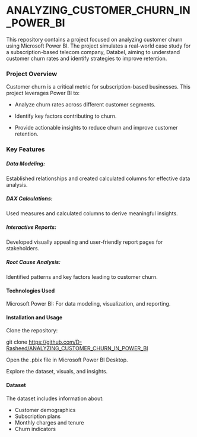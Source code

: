 # ANALYZING_CUSTOMER_CHURN_IN_POWER_BI
This repository contains a project focused on analyzing customer churn using Microsoft Power BI. The project simulates a real-world case study for a subscription-based telecom company, Databel, aiming to understand customer churn rates and identify strategies to improve retention.

### Project Overview

Customer churn is a critical metric for subscription-based businesses. This project leverages Power BI to:

- Analyze churn rates across different customer segments.

- Identify key factors contributing to churn.

- Provide actionable insights to reduce churn and improve customer retention.

### Key Features

##### Data Modeling: 
Established relationships and created calculated columns for effective data analysis.

##### DAX Calculations: 
Used measures and calculated columns to derive meaningful insights.

##### Interactive Reports: 
Developed visually appealing and user-friendly report pages for stakeholders.

##### Root Cause Analysis: 
Identified patterns and key factors leading to customer churn.

#### Technologies Used

Microsoft Power BI: For data modeling, visualization, and reporting.


#### Installation and Usage

Clone the repository:

git clone https://github.com/D-Rasheed/ANALYZING_CUSTOMER_CHURN_IN_POWER_BI

Open the .pbix file in Microsoft Power BI Desktop.

Explore the dataset, visuals, and insights.

#### Dataset

The dataset includes information about:

- Customer demographics
- Subscription plans
- Monthly charges and tenure
- Churn indicators



